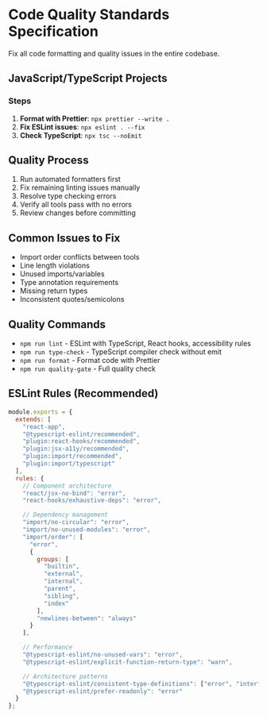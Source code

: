# Code Quality Standards Specification

Fix all code formatting and quality issues in the entire codebase.

## JavaScript/TypeScript Projects

### Steps

1. **Format with Prettier**: `npx prettier --write .`
2. **Fix ESLint issues**: `npx eslint . --fix`
3. **Check TypeScript**: `npx tsc --noEmit`

## Quality Process

1. Run automated formatters first
2. Fix remaining linting issues manually
3. Resolve type checking errors
4. Verify all tools pass with no errors
5. Review changes before committing

## Common Issues to Fix

- Import order conflicts between tools
- Line length violations
- Unused imports/variables
- Type annotation requirements
- Missing return types
- Inconsistent quotes/semicolons

## Quality Commands

- `npm run lint` - ESLint with TypeScript, React hooks, accessibility rules
- `npm run type-check` - TypeScript compiler check without emit
- `npm run format` - Format code with Prettier
- `npm run quality-gate` - Full quality check

## ESLint Rules (Recommended)

```javascript
module.exports = {
  extends: [
    "react-app",
    "@typescript-eslint/recommended",
    "plugin:react-hooks/recommended",
    "plugin:jsx-a11y/recommended",
    "plugin:import/recommended",
    "plugin:import/typescript"
  ],
  rules: {
    // Component architecture
    "react/jsx-no-bind": "error",
    "react-hooks/exhaustive-deps": "error",

    // Dependency management
    "import/no-circular": "error",
    "import/no-unused-modules": "error",
    "import/order": [
      "error",
      {
        groups: [
          "builtin",
          "external",
          "internal",
          "parent",
          "sibling",
          "index"
        ],
        "newlines-between": "always"
      }
    ],

    // Performance
    "@typescript-eslint/no-unused-vars": "error",
    "@typescript-eslint/explicit-function-return-type": "warn",

    // Architecture patterns
    "@typescript-eslint/consistent-type-definitions": ["error", "interface"],
    "@typescript-eslint/prefer-readonly": "error"
  }
};
```

